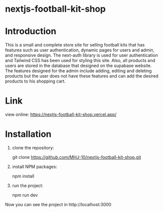 # nextjs-football-kit-shop

# Introduction

   This is a small and complete store site for selling football kits that has features such as user authentication, dynamic pages for users and admin, and responsive design.
   The next-auth library is used for user authentication and Tailwind CSS has been used for styling this site. 
   Also, all products and users are stored in the database that designed on the supabase website.
   The features designed for the admin include adding, editing and deleting products but the user does not have these features and can add the desired products to his shopping cart.


# Link

view online: https://nextjs-football-kit-shop.vercel.app/


# Installation

1. clone the repository:

   git clone https://github.com/MHJ-10/nextjs-football-kit-shop.git

2. install NPM packages:

   npm install

3. run the project:

   npm run dev

Now you can see the project in http://localhost:3000
